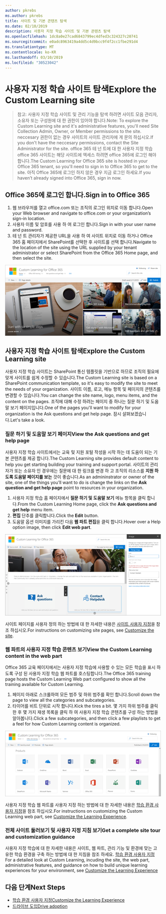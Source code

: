 ```yaml
---
author: pkrebs
ms.author: pkrebs
title: 사이트 및 기본 콘텐츠 탐색
ms.date: 02/10/2019
description: 사용자 지정 학습 사이트 및 기본 콘텐츠 탐색
ms.openlocfilehash: 1dc8a0e27cad6843799ec4dfed3c324327c20741
ms.sourcegitcommit: e0adc8963419a4dd5c4d9bcc9f4f2cc1fbe291d4
ms.translationtype: MT
ms.contentlocale: ko-KR
ms.lasthandoff: 03/10/2019
ms.locfileid: "30523042"
---
```

# <a name="explore-the-custom-learning-site"></a><span data-ttu-id="75a3b-103">사용자 지정 학습 사이트 탐색</span><span class="sxs-lookup"><span data-stu-id="75a3b-103">Explore the Custom Learning site</span></span>

> <span data-ttu-id="75a3b-104">참고: 사용자 지정 학습 사이트 및 관리 기능을 탐색 하려면 사이트 모음 관리자, 소유자 또는 구성원에 대 한 권한이 있어야 합니다.</span><span class="sxs-lookup"><span data-stu-id="75a3b-104">Note: To explore the Custom Learning site and it's administrative features, you'll need Site Collection Admin, Owner, or Member permissions to the site.</span></span> <span data-ttu-id="75a3b-105">neccesary 권한이 없는 경우 사이트의 사이트 관리자에 게 문의 하십시오.</span><span class="sxs-lookup"><span data-stu-id="75a3b-105">If you don't have the neccesary permissions, contact the Site Administrator for the site.</span></span> <span data-ttu-id="75a3b-106">office 365 테 넌 트에 대 한 사용자 지정 학습 office 365 사이트는 해당 사이트에 액세스 하려면 office 365에 로그인 해야 합니다.</span><span class="sxs-lookup"><span data-stu-id="75a3b-106">The Custom Learning for Office 365 site is hosted in your Office 365 tenant, so you'll need to sign in to Office 365 to get to the site.</span></span> <span data-ttu-id="75a3b-107">아직 Office 365에 로그인 하지 않은 경우 지금 로그인 하세요.</span><span class="sxs-lookup"><span data-stu-id="75a3b-107">If you haven’t already signed into Office 365, sign in now.</span></span> 

## <a name="sign-in-to-office-365"></a><span data-ttu-id="75a3b-108">Office 365에 로그인 합니다.</span><span class="sxs-lookup"><span data-stu-id="75a3b-108">Sign in to Office 365</span></span> 

1.  <span data-ttu-id="75a3b-109">웹 브라우저를 열고 office.com 또는 조직의 로그인 위치로 이동 합니다.</span><span class="sxs-lookup"><span data-stu-id="75a3b-109">Open your Web browser and navigate to office.com or your organization’s sign-in location.</span></span> 
2.  <span data-ttu-id="75a3b-110">사용자 이름 및 암호를 사용 하 여 로그인 합니다.</span><span class="sxs-lookup"><span data-stu-id="75a3b-110">Sign in with your user name and password.</span></span>
3.  <span data-ttu-id="75a3b-111">테 넌 트 관리자가 제공한 URL을 사용 하 여 사이트 위치로 이동 하거나 Office 365 홈 페이지에서 SharePoint를 선택한 후 사이트를 선택 합니다.</span><span class="sxs-lookup"><span data-stu-id="75a3b-111">Navigate to the location of the site using the URL supplied by your tenant administrator or select SharePoint from the Office 365 Home page, and then select the site.</span></span> 

![cg-introducing-.png](media/cg-introducing.png)

## <a name="explore-the-custom-learning-site"></a><span data-ttu-id="75a3b-113">사용자 지정 학습 사이트 탐색</span><span class="sxs-lookup"><span data-stu-id="75a3b-113">Explore the Custom Learning site</span></span>

<span data-ttu-id="75a3b-114">사용자 지정 학습 사이트는 SharePoint 통신 템플릿을 기반으로 하므로 조직의 필요에 맞게 사이트를 쉽게 수정할 수 있습니다.</span><span class="sxs-lookup"><span data-stu-id="75a3b-114">The Custom Learning site is based on a SharePoint communication template, so it's easy to modify the site to meet the needs of your organization.</span></span> <span data-ttu-id="75a3b-115">사이트 이름, 로고, 메뉴 항목 및 페이지의 콘텐츠를 변경할 수 있습니다.</span><span class="sxs-lookup"><span data-stu-id="75a3b-115">You can change the site name, logo, menu items, and the content on the pages.</span></span> <span data-ttu-id="75a3b-116">조직에 대해 수정 하려는 페이지 중 하나는 질문 하기 및 도움말 보기 페이지입니다.</span><span class="sxs-lookup"><span data-stu-id="75a3b-116">One of the pages you'll want to modify for your organization is the Ask questions and get help page.</span></span> <span data-ttu-id="75a3b-117">잠시 살펴보겠습니다.</span><span class="sxs-lookup"><span data-stu-id="75a3b-117">Let's take a look.</span></span>

### <a name="view-the-ask-questions-and-get-help-page"></a><span data-ttu-id="75a3b-118">질문 하기 및 도움말 보기 페이지</span><span class="sxs-lookup"><span data-stu-id="75a3b-118">View the Ask questions and get help page</span></span>

<span data-ttu-id="75a3b-119">사용자 지정 학습 사이트에서는 교육 및 지원 포털 작성을 시작 하는 데 도움이 되는 기본 콘텐츠를 제공 합니다.</span><span class="sxs-lookup"><span data-stu-id="75a3b-119">The Custom Learning site provides default content to help you get starting building your training and support portal.</span></span> <span data-ttu-id="75a3b-120">사이트의 관리자가 또는 소유자 인 경우에는 질문에 대 한 링크를 변경 하 고 조직의 리소스를 **지원 하도록 도움말 페이지를 보는** 것이 좋습니다.</span><span class="sxs-lookup"><span data-stu-id="75a3b-120">As an admininstrator or owner of the site, one of the things you’ll want to do is change the links on the **Ask question and get help page** point to resources in your organization.</span></span> 

1.  <span data-ttu-id="75a3b-121">사용자 지정 학습 홈 페이지에서 **질문 하기 및 도움말 보기** 메뉴 항목을 클릭 합니다.</span><span class="sxs-lookup"><span data-stu-id="75a3b-121">From the Custom Learning Home page, click the **Ask questions and get help** menu item.</span></span>
2.  <span data-ttu-id="75a3b-122">**편집** 단추를 클릭합니다.</span><span class="sxs-lookup"><span data-stu-id="75a3b-122">Click the **Edit** button.</span></span>
3.  <span data-ttu-id="75a3b-123">도움말 옵션 이미지를 가리킨 다음 **웹 파트 편집**을 클릭 합니다.</span><span class="sxs-lookup"><span data-stu-id="75a3b-123">Hover over a Help option image, then click **Edit web part**.</span></span>

![cg-edithelp-.png](media/cg-edithelp.png)

<span data-ttu-id="75a3b-125">사이트 페이지를 사용자 정의 하는 방법에 대 한 자세한 내용은 [사이트 사용자 지정](custom_edithelp.md)을 참조 하십시오.</span><span class="sxs-lookup"><span data-stu-id="75a3b-125">For instructions on customizing site pages, see [Customize the site](custom_edithelp.md).</span></span>

### <a name="view-the-custom-learning-content-in-the-web-part"></a><span data-ttu-id="75a3b-126">웹 파트의 사용자 지정 학습 콘텐츠 보기</span><span class="sxs-lookup"><span data-stu-id="75a3b-126">View the Custom Learning content in the web part</span></span>
<span data-ttu-id="75a3b-127">Office 365 교육 페이지에서는 사용자 지정 학습에 사용할 수 있는 모든 학습을 표시 하도록 구성 된 사용자 지정 학습 웹 파트를 호스팅합니다.</span><span class="sxs-lookup"><span data-stu-id="75a3b-127">The Office 365 training page hosts the Custom Learning Web part configured to show all the training available for Custom Learning.</span></span> 

1. <span data-ttu-id="75a3b-128">페이지 아래로 스크롤하여 모든 범주 및 하위 범주를 확인 합니다.</span><span class="sxs-lookup"><span data-stu-id="75a3b-128">Scroll down the page to view all the categories and subcategories.</span></span>
2. <span data-ttu-id="75a3b-129">타이어를 비트 단위로 시작 합니다.</span><span class="sxs-lookup"><span data-stu-id="75a3b-129">Kick the tires a bit.</span></span> <span data-ttu-id="75a3b-130">몇 가지 하위 범주를 클릭 한 후 몇 가지 재생 목록을 클릭 하 여 사용자 지정 학습 콘텐츠를 구성 하는 방법을 알아봅니다.</span><span class="sxs-lookup"><span data-stu-id="75a3b-130">Click a few subcategories, and then click a few playlists to get a feel for how Custom Learning content is organized.</span></span> 

![cg-gotoall-.png](media/cg-gotoall.png)

<span data-ttu-id="75a3b-132">사용자 지정 학습 웹 파트를 사용자 지정 하는 방법에 대 한 자세한 내용은 [학습 환경 사용자 지정](custom_overview.md)을 참조 하십시오.</span><span class="sxs-lookup"><span data-stu-id="75a3b-132">For instructions on customizing the Custom Learning web part, see [Customize the Learning Experience](custom_overview.md).</span></span>

### <a name="get-a-complete-site-tour-and-customization-guidance"></a><span data-ttu-id="75a3b-133">전체 사이트 둘러보기 및 사용자 지정 지침 보기</span><span class="sxs-lookup"><span data-stu-id="75a3b-133">Get a complete site tour and customization guidance</span></span>
<span data-ttu-id="75a3b-134">사용자 지정 학습에 대 한 자세한 내용은 사이트, 웹 파트, 관리 기능 및 환경에 맞는 고유한 학습 환경을 구축 하는 방법에 대 한 지침을 참조 하세요. [학습 환경 사용자 지정](custom_overview.md)</span><span class="sxs-lookup"><span data-stu-id="75a3b-134">For a detailed look at Custom Learning, incuding the site, the web part, administrative features, and guidance on how to build unique learning experiences for your environment, see [Customize the Learning Experience](custom_overview.md)</span></span>

## <a name="next-steps"></a><span data-ttu-id="75a3b-135">다음 단계</span><span class="sxs-lookup"><span data-stu-id="75a3b-135">Next Steps</span></span>
- [<span data-ttu-id="75a3b-136">학습 환경 사용자 지정</span><span class="sxs-lookup"><span data-stu-id="75a3b-136">Customize the Learning Experience</span></span>](custom_overview.md)
- [<span data-ttu-id="75a3b-137">드라이브 도입</span><span class="sxs-lookup"><span data-stu-id="75a3b-137">Drive adoption</span></span>](driveadoption.md) 
